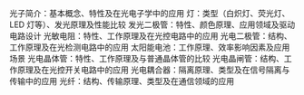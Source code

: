 光子简介：基本概念、特性及在光电子学中的应用
灯：类型（白炽灯、荧光灯、LED 灯等）、发光原理及性能比较
发光二极管：特性、颜色原理、应用领域及驱动电路设计
光敏电阻：特性、工作原理及在光控电路中的应用
光电二极管：结构、工作原理及在光检测电路中的应用
太阳能电池：工作原理、效率影响因素及应用场景
光电晶体管：特性、工作原理及与普通晶体管的比较
光电晶闸管：结构、工作原理及在光控开关电路中的应用
光电耦合器：隔离原理、类型及在信号隔离与传输中的应用
光纤：结构、传输原理、类型及在通信领域的应用
